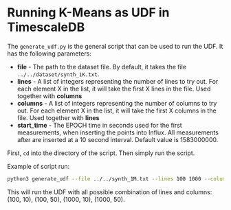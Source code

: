 # Running K-Means as UDF in TimescaleDB

The `generate_udf.py` is the general script that can be used to run the UDF. It has the following parameters:

- **file** - The path to the dataset file. By default, it takes the file `../../dataset/synth_1K.txt`.
- **lines** - A list of integers representing the number of lines to try out. For each element X in the list, it will take the first X lines in the file. Used together with **columns**
- **columns** - A list of integers representing the number of columns to try out. For each element X in the list, it will take the first X columns in the file. Used together with **lines**
- **start_time** - The EPOCH time in seconds used for the first measurements, when inserting the points into Influx. All measurements after are inserted at a 10 second interval. Default value is 1583000000.

First, `cd` into the directory of the script. Then simply run the script.

Example of script run:
```sh
python3 generate_udf --file ../../synth_1M.txt --lines 100 1000 --columns 10 50
```
This will run the UDF with all possible combination of lines and columns: (100, 10), (100, 50), (1000, 10), (1000, 50).

